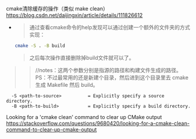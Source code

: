 
cmake清除缓存的操作（类似 make clean） https://blog.csdn.net/daijingxin/article/details/111826612
- > 通过查看cmake命令的help发现可以通过创建一个额外的文件夹的方式实现：
  ```sh
  cmake -S . -B build
  ```
  > 之后每次操作直接删除掉build文件就可以了。
>> //notes：这两个参数分别是指源的路径和构建文件生成的路径。PS：不过最常用的还是新建个目录，然后进到这个目录里去 cmake 生成 Makefile 然后 build。
```console
  -S <path-to-source>          = Explicitly specify a source directory.
  -B <path-to-build>           = Explicitly specify a build directory.
```

Looking for a 'cmake clean' command to clear up CMake output https://stackoverflow.com/questions/9680420/looking-for-a-cmake-clean-command-to-clear-up-cmake-output
